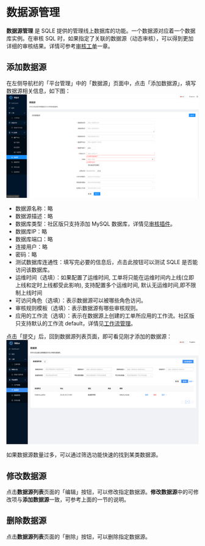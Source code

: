 # 数据源管理

**数据源管理** 是 SQLE 提供的管理线上数据库的功能。一个数据源对应着一个数据库实例。在审核 SQL
时，如果指定了关联的数据源（动态审核），可以得到更加详细的审核结果。详情可参考[审核工单](../3.3_auditworkflow/overview.md)一章。

## 添加数据源

在左侧导航栏的「平台管理」中的「数据源」页面中，点击「添加数据源」，填写数据源相关信息，如下图：
![create instance](./pictures/create_instance.png)

* 数据源名称：略
* 数据源描述：略
* 数据库类型：社区版只支持添加 MySQL 数据库，详情见[审核插件](../3.7_auditplugin/overview.md)。
* 数据库IP：略
* 数据库端口：略
* 连接用户：略
* 密码：略
* 测试数据库连通性：填写完必要的信息后，点击此按钮可以测试 SQLE 是否能访问该数据库。
* 运维时间（选填）：如果配置了运维时间, 工单将只能在运维时间内上线(立即上线和定时上线都受此影响), 支持配置多个运维时间, 默认无运维时间,即不限制上线时间
* 可访问角色（选填）：表示数据源可以被哪些角色访问。
* 审核规则模板（选填）：表示数据源有哪些审核规则。
* 应用的工作流（选填）：表示在数据源上创建的工单所应用的工作流。社区版只支持默认的工作流 default，详情见[工作流管理](../3.3_auditworkflow/workflow_management.md)。

点击「提交」后，回到数据源列表页面，即可看见刚才添加的数据源：
![instance list](./pictures/instance_list.png)

如果数据源数量过多，可以通过筛选功能快速的找到某类数据源。

## 修改数据源

点击**数据源列表**页面的「编辑」按钮，可以修改指定数据源。**修改数据源**中的可修改项与**添加数据源**一致，可参考上面的一节的说明。

## 删除数据源

点击**数据源列表**页面的「删除」按钮，可以删除指定数据源。

